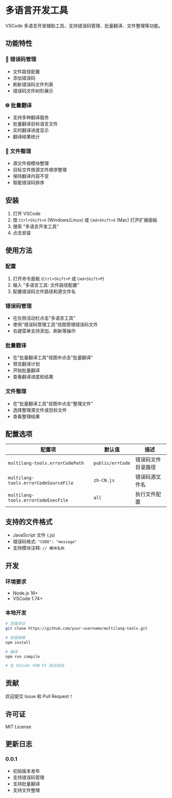 # 多语言开发工具

VSCode 多语言开发辅助工具，支持错误码管理、批量翻译、文件整理等功能。

## 功能特性

### 🔧 错误码管理

- 文件路径配置
- 添加错误码
- 刷新错误码文件列表
- 错误码文件树形展示

### 🌐 批量翻译

- 支持多种翻译服务
- 批量翻译目标语言文件
- 实时翻译进度显示
- 翻译结果统计

### 📁 文件整理

- 源文件按模块整理
- 目标文件按源文件顺序整理
- 保持翻译内容不变
- 智能错误码排序

## 安装

1. 打开 VSCode
2. 按 `Ctrl+Shift+X` (Windows/Linux) 或 `Cmd+Shift+X` (Mac) 打开扩展面板
3. 搜索 "多语言开发工具"
4. 点击安装

## 使用方法

### 配置

1. 打开命令面板 (`Ctrl+Shift+P` 或 `Cmd+Shift+P`)
2. 输入 "多语言工具: 文件路径配置"
3. 配置错误码文件路径和源文件名

### 错误码管理

- 在左侧活动栏点击"多语言工具"
- 使用"错误码管理工具"视图管理错误码文件
- 右键菜单支持添加、刷新等操作

### 批量翻译

- 在"批量翻译工具"视图中点击"批量翻译"
- 预览翻译计划
- 开始批量翻译
- 查看翻译进度和结果

### 文件整理

- 在"批量翻译工具"视图中点击"整理文件"
- 选择整理源文件或目标文件
- 查看整理结果

## 配置选项

| 配置项                                | 默认值           | 描述               |
| ------------------------------------- | ---------------- | ------------------ |
| `multilang-tools.errorCodePath`       | `public/errCode` | 错误码文件目录路径 |
| `multilang-tools.errorCodeSourceFile` | `zh-CN.js`       | 错误码源文件名     |
| `multilang-tools.errorCodeExecFile`   | `all`            | 执行文件配置       |

## 支持的文件格式

- JavaScript 文件 (.js)
- 错误码格式: `"CODE": "message"`
- 支持模块注释: `// 模块名称`

## 开发

### 环境要求

- Node.js 16+
- VSCode 1.74+

### 本地开发

```bash
# 克隆项目
git clone https://github.com/your-username/multilang-tools.git

# 安装依赖
npm install

# 编译
npm run compile

# 在 VSCode 中按 F5 启动调试
```

## 贡献

欢迎提交 Issue 和 Pull Request！

## 许可证

MIT License

## 更新日志

### 0.0.1

- 初始版本发布
- 支持错误码管理
- 支持批量翻译
- 支持文件整理
